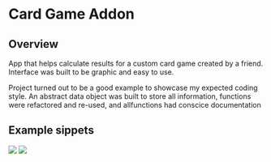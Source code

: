 # Card Game Addon

Overview
------------

App that helps calculate results for a custom card game created by a friend. Interface was built to be graphic and easy to use. 

Project turned out to be a good example to showcase my expected coding style. An abstract data object was built to store all information, functions were refactored and re-used, and allfunctions had conscice documentation 

Example sippets
------

<img src="https://cloud.githubusercontent.com/assets/9471177/25556454/a22d718e-2cb1-11e7-86b7-ba10d9656ad3.png">

<img src="https://goo.gl/photos/kTx3RYMCLS2F8Ygr8">
